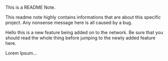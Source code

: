 This is a README Note.

This readme note highly contains informations that are about this specific project.
Any nonsense message here is all caused by a bug.

Hello this is a new feature being added on to the network. Be sure that you should read the whole thing before jumping to the newly added feature here.

Lorem Ipsum...